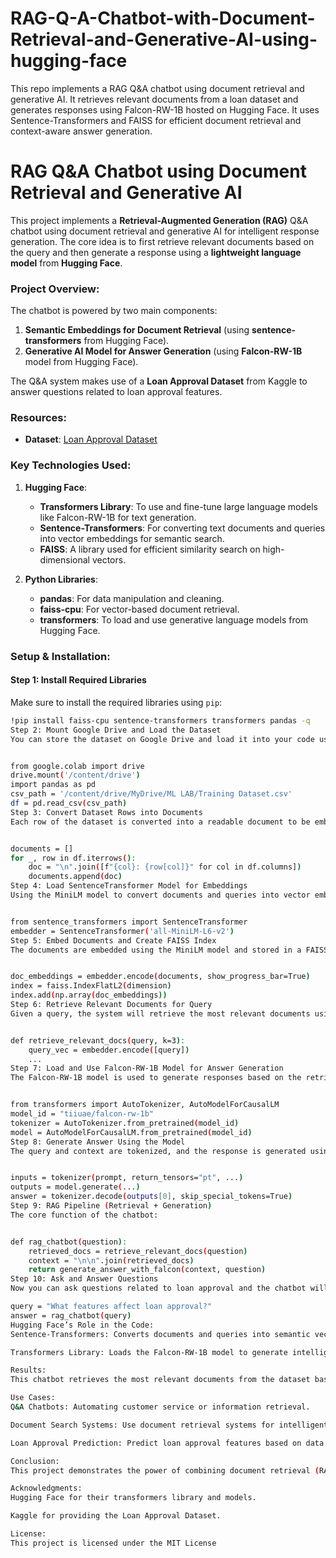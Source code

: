 # RAG-Q-A-Chatbot-with-Document-Retrieval-and-Generative-AI-using-hugging-face
This repo implements a RAG Q&amp;A chatbot using document retrieval and generative AI. It retrieves relevant documents from a loan dataset and generates responses using Falcon-RW-1B hosted on Hugging Face. It uses Sentence-Transformers and FAISS for efficient document retrieval and context-aware answer generation.

# RAG Q&A Chatbot using Document Retrieval and Generative AI

This project implements a **Retrieval-Augmented Generation (RAG)** Q&A chatbot using document retrieval and generative AI for intelligent response generation. The core idea is to first retrieve relevant documents based on the query and then generate a response using a **lightweight language model** from **Hugging Face**.

### Project Overview:
The chatbot is powered by two main components:
1. **Semantic Embeddings for Document Retrieval** (using **sentence-transformers** from Hugging Face).
2. **Generative AI Model for Answer Generation** (using **Falcon-RW-1B** model from Hugging Face).

The Q&A system makes use of a **Loan Approval Dataset** from Kaggle to answer questions related to loan approval features. 

### Resources:
- **Dataset**: [Loan Approval Dataset](https://www.kaggle.com/datasets/sonalisingh1411/loan-approval-prediction?select=Training+Dataset.csv)
  
### Key Technologies Used:
1. **Hugging Face**: 
   - **Transformers Library**: To use and fine-tune large language models like Falcon-RW-1B for text generation.
   - **Sentence-Transformers**: For converting text documents and queries into vector embeddings for semantic search.
   - **FAISS**: A library used for efficient similarity search on high-dimensional vectors.

2. **Python Libraries**:
   - **pandas**: For data manipulation and cleaning.
   - **faiss-cpu**: For vector-based document retrieval.
   - **transformers**: To load and use generative language models from Hugging Face.

### Setup & Installation:

#### Step 1: Install Required Libraries
Make sure to install the required libraries using `pip`:

```bash
!pip install faiss-cpu sentence-transformers transformers pandas -q
Step 2: Mount Google Drive and Load the Dataset
You can store the dataset on Google Drive and load it into your code using the following commands:


from google.colab import drive
drive.mount('/content/drive')
import pandas as pd
csv_path = '/content/drive/MyDrive/ML LAB/Training Dataset.csv'
df = pd.read_csv(csv_path)
Step 3: Convert Dataset Rows into Documents
Each row of the dataset is converted into a readable document to be embedded and retrieved based on semantic similarity:


documents = []
for _, row in df.iterrows():
    doc = "\n".join([f"{col}: {row[col]}" for col in df.columns])
    documents.append(doc)
Step 4: Load SentenceTransformer Model for Embeddings
Using the MiniLM model to convert documents and queries into vector embeddings:


from sentence_transformers import SentenceTransformer
embedder = SentenceTransformer('all-MiniLM-L6-v2')
Step 5: Embed Documents and Create FAISS Index
The documents are embedded using the MiniLM model and stored in a FAISS index for fast retrieval:


doc_embeddings = embedder.encode(documents, show_progress_bar=True)
index = faiss.IndexFlatL2(dimension)
index.add(np.array(doc_embeddings))
Step 6: Retrieve Relevant Documents for Query
Given a query, the system will retrieve the most relevant documents using semantic similarity:


def retrieve_relevant_docs(query, k=3):
    query_vec = embedder.encode([query])
    ...
Step 7: Load and Use Falcon-RW-1B Model for Answer Generation
The Falcon-RW-1B model is used to generate responses based on the retrieved documents:


from transformers import AutoTokenizer, AutoModelForCausalLM
model_id = "tiiuae/falcon-rw-1b"
tokenizer = AutoTokenizer.from_pretrained(model_id)
model = AutoModelForCausalLM.from_pretrained(model_id)
Step 8: Generate Answer Using the Model
The query and context are tokenized, and the response is generated using the model:


inputs = tokenizer(prompt, return_tensors="pt", ...)
outputs = model.generate(...)
answer = tokenizer.decode(outputs[0], skip_special_tokens=True)
Step 9: RAG Pipeline (Retrieval + Generation)
The core function of the chatbot:


def rag_chatbot(question):
    retrieved_docs = retrieve_relevant_docs(question)
    context = "\n\n".join(retrieved_docs)
    return generate_answer_with_falcon(context, question)
Step 10: Ask and Answer Questions
Now you can ask questions related to loan approval and the chatbot will provide answers based on the retrieved documents:

query = "What features affect loan approval?"
answer = rag_chatbot(query)
Hugging Face’s Role in the Code:
Sentence-Transformers: Converts documents and queries into semantic vector embeddings for efficient retrieval.

Transformers Library: Loads the Falcon-RW-1B model to generate intelligent responses based on the query and context.

Results:
This chatbot retrieves the most relevant documents from the dataset based on the user query and generates a response by using a generative AI model.

Use Cases:
Q&A Chatbots: Automating customer service or information retrieval.

Document Search Systems: Use document retrieval systems for intelligent searches.

Loan Approval Prediction: Predict loan approval features based on data.

Conclusion:
This project demonstrates the power of combining document retrieval (RAG) and generative AI models for intelligent Q&A systems. Hugging Face plays a pivotal role in providing state-of-the-art models and tools for seamless integration.

Acknowledgments:
Hugging Face for their transformers library and models.

Kaggle for providing the Loan Approval Dataset.

License:
This project is licensed under the MIT License
